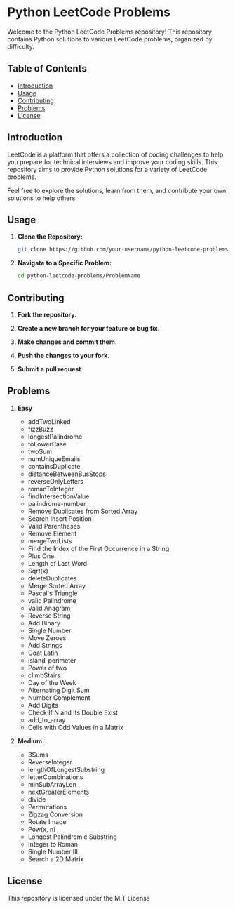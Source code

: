# Python LeetCode Problems

Welcome to the Python LeetCode Problems repository! This repository contains Python solutions to various LeetCode problems, organized by difficulty.

## Table of Contents

- [Introduction](#introduction)
- [Usage](#usage)
- [Contributing](#contributing)
- [Problems](#Problems)
- [License](#license)

## Introduction

LeetCode is a platform that offers a collection of coding challenges to help you prepare for technical interviews and improve your coding skills. This repository aims to provide Python solutions for a variety of LeetCode problems.

Feel free to explore the solutions, learn from them, and contribute your own solutions to help others.

## Usage

1. **Clone the Repository:**

   ```bash
   git clone https://github.com/your-username/python-leetcode-problems.git

2. **Navigate to a Specific Problem:**

   ```bash
   cd python-leetcode-problems/ProblemName

## Contributing

1. **Fork the repository.**

2. **Create a new branch for your feature or bug fix.**

3. **Make changes and commit them.**
   
5. **Push the changes to your fork.**

6. **Submit a pull request**
   

## Problems 

1. **Easy**
   - addTwoLinked
   - fizzBuzz
   - longestPalindrome
   - toLowerCase
   - twoSum
   - numUniqueEmails
   - containsDuplicate
   - distanceBetweenBusStops
   - reverseOnlyLetters
   - romanToInteger
   - findIntersectionValue
   - palindrome-number
   - Remove Duplicates from Sorted Array
   - Search Insert Position
   - Valid Parentheses
   - Remove Element
   - mergeTwoLists
   - Find the Index of the First Occurrence in a String
   - Plus One
   - Length of Last Word
   - Sqrt(x)
   - deleteDuplicates
   - Merge Sorted Array
   - Pascal's Triangle
   - valid Palindrome
   - Valid Anagram
   - Reverse String
   - Add Binary
   - Single Number
   - Move Zeroes
   - Add Strings
   - Goat Latin
   - island-perimeter
   - Power of two
   - climbStairs
   - Day of the Week
   - Alternating Digit Sum
   - Number Complement
   - Add Digits
   - Check If N and Its Double Exist
   - add_to_array
   - Cells with Odd Values in a Matrix


2. **Medium**
   - 3Sums
   - ReverseInteger
   - lengthOfLongestSubstring
   - letterCombinations
   - minSubArrayLen
   - nextGreaterElements
   - divide
   - Permutations
   - Zigzag Conversion
   - Rotate Image
   - Pow(x, n)
   - Longest Palindromic Substring
   - Integer to Roman
   - Single Number III
   - Search a 2D Matrix


## License
This repository is licensed under the MIT License

